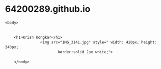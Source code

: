 # 64200289.github.io

<html>
   
    <body>
            
            
        <h1>Krisn Kongkar</h1>
                    <img src="IMG_3141.jpg" style=" width: 420px; height: 240px; 
                            border:solid 2px white;">
                
        </body> 
        
       
   
    
</html>
